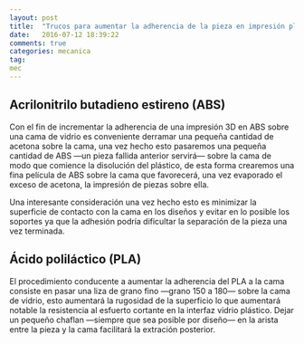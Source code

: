 ```yaml
---
layout: post
title:  "Trucos para aumentar la adherencia de la pieza en impresión plástica 3D" 
date:   2016-07-12 18:39:22
comments: true
categories: mecanica
tag:
mec
---
```


Acrilonitrilo butadieno estireno (ABS)
--------------------------------------

Con el fin de incrementar la adherencia de una impresión 3D en ABS sobre una cama de vidrio es conveniente derramar una pequeña cantidad de acetona sobre la cama, una vez hecho esto pasaremos una pequeña cantidad de ABS —un pieza fallida anterior servirá— sobre la cama de modo que comience la disolución del plástico, de esta forma crearemos una fina película de ABS sobre la cama que favorecerá, una vez evaporado el exceso de acetona, la impresión de piezas sobre ella.

Una interesante consideración una vez hecho esto es minimizar la superficie de contacto con la cama en los diseños y evitar en lo posible los soportes ya que la adhesión podría dificultar la separación de la pieza una vez terminada.

Ácido poliláctico (PLA)
-----------------------

El procedimiento conducente a aumentar la adherencia del PLA a la cama consiste en pasar una liza de grano fino —grano 150 a 180— sobre la cama de vídrio, esto aumentará la rugosidad de la superficio lo que aumentará notable la resistencia al esfuerto cortante en la interfaz vidrio plástico. Dejar un pequeño chaflan —siempre que sea posible por diseño— en la arista entre la pieza y la cama facilitará la extración posterior.
